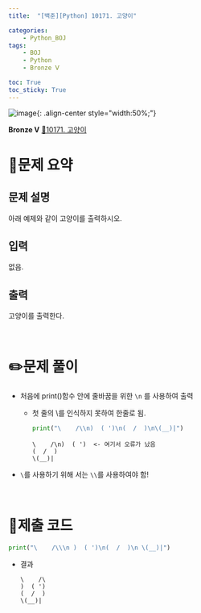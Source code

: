 ```yaml
---
title:  "[백준][Python] 10171. 고양이" 

categories: 
    - Python_BOJ
tags: 
    - BOJ
    - Python
    - Bronze Ⅴ

toc: True
toc_sticky: True
---
```

![image](https://github.com/user-attachments/assets/32319fe8-99e9-4031-b5d1-9f1909b510dc){: .align-center style="width:50%;"}

**Bronze Ⅴ** 
[🔗10171. 고양이]('https://www.acmicpc.net/problem/10171')

# 📝문제 요약
## 문제 설명
아래 예제와 같이 고양이를 출력하시오.

## 입력
없음.

## 출력
고양이를 출력한다.


<br>

# ✏️문제 풀이
- 처음에 print()함수 안에 줄바꿈을 위한 `\n` 를 사용하여 출력
  - 첫 줄의 \를 인식하지 못하여 한줄로 됨.
    
    ```python
    print("\    /\\n)  ( ')\n(  /  )\n\(__)|") 
    ```
    ```
    \    /\n)  ( ')  <- 여기서 오류가 났음
    (  /  )
    \(__)|
    ```
- `\`를 사용하기 위해 서는 `\\`를 사용하여야 함!

<br>

# 💯제출 코드
```python
print("\    /\\\n )  ( ')\n(  /  )\n \(__)|")
```
- 결과
    ```
    \    /\
    )  ( ')
    (  /  )
    \(__)|
    ```